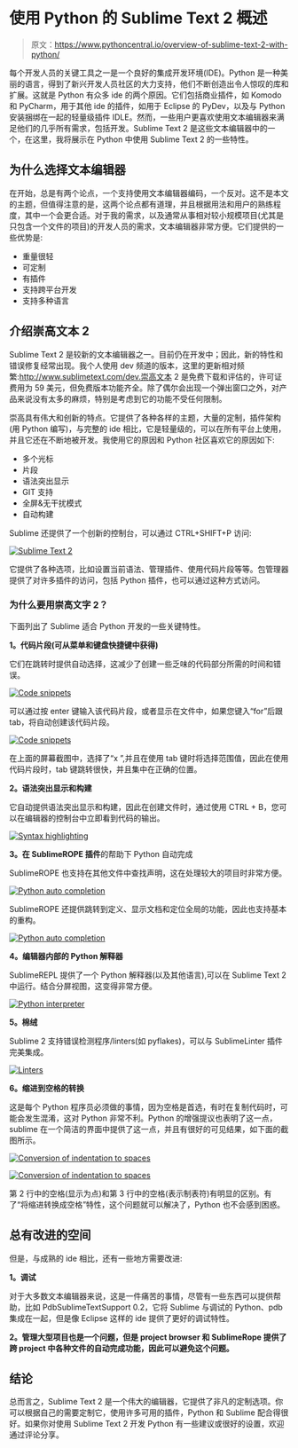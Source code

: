 # 使用 Python 的 Sublime Text 2 概述

> 原文：<https://www.pythoncentral.io/overview-of-sublime-text-2-with-python/>

每个开发人员的关键工具之一是一个良好的集成开发环境(IDE)。Python 是一种美丽的语言，得到了新兴开发人员社区的大力支持，他们不断创造出令人惊叹的库和扩展。这就是 Python 有众多 ide 的两个原因。它们包括商业插件，如 Komodo 和 PyCharm，用于其他 ide 的插件，如用于 Eclipse 的 PyDev，以及与 Python 安装捆绑在一起的轻量级插件 IDLE。然而，一些用户更喜欢使用文本编辑器来满足他们的几乎所有需求，包括开发。Sublime Text 2 是这些文本编辑器中的一个，在这里，我将展示在 Python 中使用 Sublime Text 2 的一些特性。

## 为什么选择文本编辑器

在开始，总是有两个论点，一个支持使用文本编辑器编码，一个反对。这不是本文的主题，但值得注意的是，这两个论点都有道理，并且根据用法和用户的熟练程度，其中一个会更合适。对于我的需求，以及通常从事相对较小规模项目(尤其是只包含一个文件的项目)的开发人员的需求，文本编辑器非常方便。它们提供的一些优势是:

*   重量很轻
*   可定制
*   有插件
*   支持跨平台开发
*   支持多种语言

## 介绍崇高文本 2

Sublime Text 2 是较新的文本编辑器之一。目前仍在开发中；因此，新的特性和错误修复经常出现。我个人使用 dev 频道的版本，这里的更新相对频繁:http://www.sublimetext.com/dev.崇高文本 2 是免费下载和评估的，许可证费用为 59 美元，但免费版本功能齐全。除了偶尔会出现一个弹出窗口之外，对产品来说没有太多的麻烦，特别是考虑到它的功能不受任何限制。

崇高具有伟大和创新的特点。它提供了各种各样的主题，大量的定制，插件架构(用 Python 编写)，与完整的 ide 相比，它是轻量级的，可以在所有平台上使用，并且它还在不断地被开发。我使用它的原因和 Python 社区喜欢它的原因如下:

*   多个光标
*   片段
*   语法突出显示
*   GIT 支持
*   全屏&无干扰模式
*   自动构建

Sublime 还提供了一个创新的控制台，可以通过 CTRL+SHIFT+P 访问:

[![Sublime Text 2](img/480af0d6348c24e43096e521db7a89ea.png "01")](https://www.pythoncentral.io/wp-content/uploads/2012/12/01.png)

它提供了各种选项，比如设置当前语法、管理插件、使用代码片段等等。包管理器提供了对许多插件的访问，包括 Python 插件，也可以通过这种方式访问。

### 为什么要用崇高文字 2？

下面列出了 Sublime 适合 Python 开发的一些关键特性。

**1。代码片段(可从菜单和键盘快捷键中获得)**

它们在跳转时提供自动选择，这减少了创建一些乏味的代码部分所需的时间和错误。

[![Code snippets](img/f62ebfc381ebc39b15dcd2e8eebd07e8.png "02")](https://www.pythoncentral.io/wp-content/uploads/2012/12/02.png)

可以通过按 enter 键输入该代码片段，或者显示在文件中，如果您键入“for”后跟 tab，将自动创建该代码片段。

[![Code snippets](img/a4fea0a3df61b1feafd4341eb9bfda0a.png "03")](https://www.pythoncentral.io/wp-content/uploads/2012/12/03.png)

在上面的屏幕截图中，选择了“x ”,并且在使用 tab 键时将选择范围值，因此在使用代码片段时，tab 键跳转很快，并且集中在正确的位置。

**2。语法突出显示和构建**

它自动提供语法突出显示和构建，因此在创建文件时，通过使用 CTRL + B，您可以在编辑器的控制台中立即看到代码的输出。

[![Syntax highlighting](img/3c24477197f628bebfd57daae7ff9229.png "04")](https://www.pythoncentral.io/wp-content/uploads/2012/12/04.png)

**3。在 SublimeROPE 插件**的帮助下 Python 自动完成

SublimeROPE 也支持在其他文件中查找声明，这在处理较大的项目时非常方便。

[![Python auto completion](img/d8f5113d220d34be369b1f082771eb1e.png "05")](https://www.pythoncentral.io/wp-content/uploads/2012/12/05.png)

SublimeROPE 还提供跳转到定义、显示文档和定位全局的功能，因此也支持基本的重构。

[![Python auto completion](img/d0cc180a91d1209a532755441a162077.png "06")](https://www.pythoncentral.io/wp-content/uploads/2012/12/06.png)

**4。编辑器内部的 Python 解释器**

SublimeREPL 提供了一个 Python 解释器(以及其他语言),可以在 Sublime Text 2 中运行。结合分屏视图，这变得非常方便。

[![Python interpreter](img/1d9e8ff8034e72ef0fb479fe41416384.png "07")](https://www.pythoncentral.io/wp-content/uploads/2012/12/07.png)

**5。棉绒**

Sublime 2 支持错误检测程序/linters(如 pyflakes)，可以与 SublimeLinter 插件完美集成。

[![Linters](img/9a01d2a7f26a819c125032d12f135cdb.png "08")](https://www.pythoncentral.io/wp-content/uploads/2012/12/08.png)

**6。缩进到空格的转换**

这是每个 Python 程序员必须做的事情，因为空格是首选，有时在复制代码时，可能会发生混淆，这对 Python 非常不利。Python 的增强提议也表明了这一点，sublime 在一个简洁的界面中提供了这一点，并且有很好的可见结果，如下面的截图所示。

[![Conversion of indentation to spaces](img/ae19a775e522688f6e46e31dc90ea773.png "09")](https://www.pythoncentral.io/wp-content/uploads/2012/12/09.png)

[![Conversion of indentation to spaces](img/91a5274f0ee4b827b63af2819bc3a3c6.png "10")](https://www.pythoncentral.io/wp-content/uploads/2012/12/10.png)

第 2 行中的空格(显示为点)和第 3 行中的空格(表示制表符)有明显的区别。有了“将缩进转换成空格”特性，这个问题就可以解决了，Python 也不会感到困惑。

## 总有改进的空间

但是，与成熟的 ide 相比，还有一些地方需要改进:

**1。调试**

对于大多数文本编辑器来说，这是一件痛苦的事情，尽管有一些东西可以提供帮助，比如 PdbSublimeTextSupport 0.2，它将 Sublime 与调试的 Python、pdb 集成在一起，但是像 Eclipse 这样的 ide 提供了更好的调试特性。

**2。管理大型项目也是一个问题，但是 project browser 和 SublimeRope 提供了跨 project 中各种文件的自动完成功能，因此可以避免这个问题。**

## 结论

总而言之，Sublime Text 2 是一个伟大的编辑器，它提供了非凡的定制选项。你可以根据自己的需要定制它，使用许多可用的插件，Python 和 Sublime 配合得很好。如果你对使用 Sublime Text 2 开发 Python 有一些建议或很好的设置，欢迎通过评论分享。
